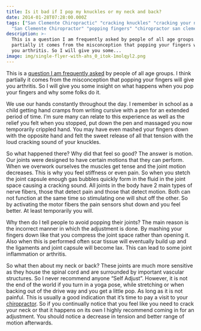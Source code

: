 ```yaml
---
title: Is it bad if I pop my knuckles or my neck and back?
date: 2014-01-28T07:28:00.000Z
tags: ["San Clemente Chiropractic" "cracking knuckles" "cracking your neck"
  "San Clemente Chiropractor" "popping fingers" "chiropractor san clemente"]
description: >-
  This is a question I am frequently asked by people of all age groups. I think
  partially it comes from the misconception that popping your fingers will give
  you arthritis. So I will give you some...
image: img/single-flyer-with-ahs_0_itok-1molqyl2.png
---
```

This is a [](<>)[question I am frequently asked](../index.html "frequently asked questions") by people of all age groups. I think partially it comes from the misconception that popping your fingers will give you arthritis. So I will give you some insight on what happens when you pop your fingers and why some folks do it.

We use our hands constantly throughout the day. I remember in school as a child getting hand cramps from writing cursive with a pen for an extended period of time. I’m sure many can relate to this experience as well as the relief you felt when you stopped, put down the pen and massaged you now temporarily crippled hand. You may have even mashed your fingers down with the opposite hand and felt the sweet release of all that tension with the loud cracking sound of your knuckles.

So what happened there? Why did that feel so good? The answer is motion. Our joints were designed to have certain motions that they can perform. When we overwork ourselves the muscles get tense and the joint motion decreases. This is why you feel stiffness or even pain. So when you stetch the joint capsule enough gas bubbles quickly form in the fluid in the joint space causing a cracking sound. All joints in the body have 2 main types of nerve fibers, those that detect pain and those that detect motion. Both can not function at the same time so stimulating one will shut off the other. So by activating the motor fibers the pain sensors shut down and you feel better. At least temporarily you will.

Why then do I tell people to avoid popping their joints? The main reason is the incorrect manner in which the adjustment is done. By mashing your fingers down like that you compress the joint space rather than opening it. Also when this is performed often scar tissue will eventually build up and the ligaments and joint capsule will become lax. This can lead to some joint inflammation or arthritis.

So what then about my neck or back? These joints are much more sensitive as they house the spinal cord and are surrounded by important vascular structures. So I never recommend anyone “Self Adjust”. However, it is not the end of the world if you turn in a yoga pose, while stretching or when backing out of the drive way and you get a little pop. As long as it is not painful. This is usually a good indication that it’s time to pay a visit to your [](<>)[chiropractor](../meet-doctors.html "San Clemente Chiropractor"). So if you continually notice that you feel like you need to crack your neck or that it happens on its own I highly recommend coming in for an adjustment. You should notice a decrease in tension and better range of motion afterwards.